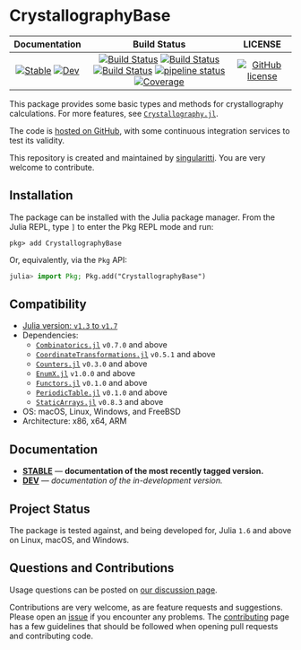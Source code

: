 # CrystallographyBase

|                                 **Documentation**                                  |                                                                                                 **Build Status**                                                                                                 |                  **LICENSE**                  |
| :--------------------------------------------------------------------------------: | :--------------------------------------------------------------------------------------------------------------------------------------------------------------------------------------------------------------: | :-------------------------------------------: |
| [![Stable][docs-stable-img]][docs-stable-url] [![Dev][docs-dev-img]][docs-dev-url] | [![Build Status][gha-img]][gha-url] [![Build Status][appveyor-img]][appveyor-url] [![Build Status][cirrus-img]][cirrus-url] [![pipeline status][gitlab-img]][gitlab-url] [![Coverage][codecov-img]][codecov-url] | [![GitHub license][license-img]][license-url] |

[docs-stable-img]: https://img.shields.io/badge/docs-stable-blue.svg
[docs-stable-url]: https://MineralsCloud.github.io/CrystallographyBase.jl/stable
[docs-dev-img]: https://img.shields.io/badge/docs-dev-blue.svg
[docs-dev-url]: https://MineralsCloud.github.io/CrystallographyBase.jl/dev
[gha-img]: https://github.com/MineralsCloud/CrystallographyBase.jl/workflows/CI/badge.svg
[gha-url]: https://github.com/MineralsCloud/CrystallographyBase.jl/actions
[appveyor-img]: https://ci.appveyor.com/api/projects/status/github/MineralsCloud/CrystallographyBase.jl?svg=true
[appveyor-url]: https://ci.appveyor.com/project/singularitti/CrystallographyBase-jl
[cirrus-img]: https://api.cirrus-ci.com/github/MineralsCloud/CrystallographyBase.jl.svg
[cirrus-url]: https://cirrus-ci.com/github/MineralsCloud/CrystallographyBase.jl
[gitlab-img]: https://gitlab.com/singularitti/CrystallographyBase.jl/badges/master/pipeline.svg
[gitlab-url]: https://gitlab.com/singularitti/CrystallographyBase.jl/-/pipelines
[codecov-img]: https://codecov.io/gh/MineralsCloud/CrystallographyBase.jl/branch/master/graph/badge.svg
[codecov-url]: https://codecov.io/gh/MineralsCloud/CrystallographyBase.jl
[license-img]: https://img.shields.io/github/license/MineralsCloud/CrystallographyBase.jl
[license-url]: https://github.com/MineralsCloud/CrystallographyBase.jl/blob/master/LICENSE

This package provides some basic types and methods for crystallography calculations.
For more features, see [`Crystallography.jl`](https://github.com/MineralsCloud/Crystallography.jl).

The code is [hosted on GitHub](https://github.com/MineralsCloud/CrystallographyBase.jl),
with some continuous integration services to test its validity.

This repository is created and maintained by [singularitti](https://github.com/singularitti).
You are very welcome to contribute.

## Installation

The package can be installed with the Julia package manager.
From the Julia REPL, type `]` to enter the Pkg REPL mode and run:

```
pkg> add CrystallographyBase
```

Or, equivalently, via the `Pkg` API:

```julia
julia> import Pkg; Pkg.add("CrystallographyBase")
```

## Compatibility

- [Julia version: `v1.3` to `v1.7`](https://julialang.org/downloads/)
- Dependencies:
  - [`Combinatorics.jl`](https://github.com/JuliaMath/Combinatorics.jl) `v0.7.0` and above
  - [`CoordinateTransformations.jl`](https://github.com/JuliaGeometry/CoordinateTransformations.jl) `v0.5.1` and above
  - [`Counters.jl`](https://github.com/scheinerman/Counters.jl) `v0.3.0` and above
  - [`EnumX.jl`](https://github.com/fredrikekre/EnumX.jl) `v1.0.0` and above
  - [`Functors.jl`](https://github.com/FluxML/Functors.jl) `v0.1.0` and above
  - [`PeriodicTable.jl`](https://github.com/JuliaPhysics/PeriodicTable.jl) `v0.1.0` and above
  - [`StaticArrays.jl`](https://github.com/JuliaArrays/StaticArrays.jl) `v0.8.3` and above
- OS: macOS, Linux, Windows, and FreeBSD
- Architecture: x86, x64, ARM

## Documentation

- [**STABLE**][docs-stable-url] &mdash; **documentation of the most recently tagged version.**
- [**DEV**][docs-dev-url] &mdash; _documentation of the in-development version._

## Project Status

The package is tested against, and being developed for, Julia `1.6` and above on Linux,
macOS, and Windows.

## Questions and Contributions

Usage questions can be posted on [our discussion page][discussions-url].

Contributions are very welcome, as are feature requests and suggestions. Please open an
[issue][issues-url] if you encounter any problems. The [contributing](@ref) page has
a few guidelines that should be followed when opening pull requests and contributing code.

[discussions-url]: https://github.com/MineralsCloud/CrystallographyBase.jl/discussions
[issues-url]: https://github.com/MineralsCloud/CrystallographyBase.jl/issues
[contrib-url]: https://github.com/MineralsCloud/CrystallographyBase.jl/discussions
